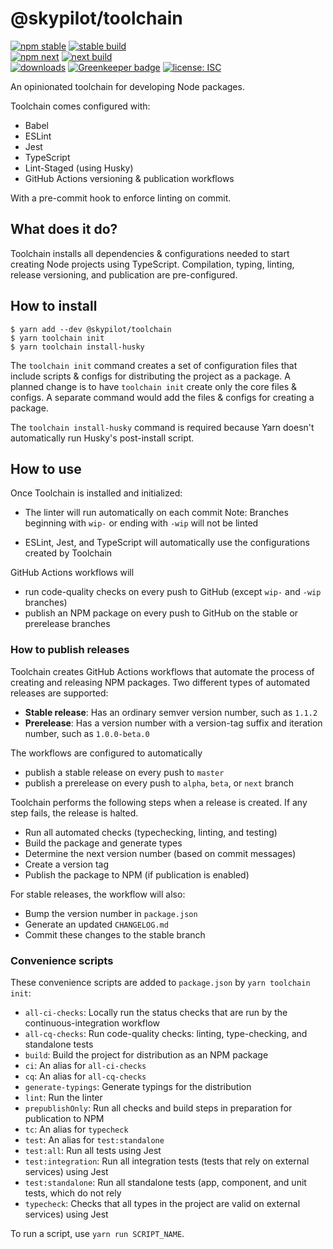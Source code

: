 # @skypilot/toolchain

[![npm stable](https://img.shields.io/npm/v/@skypilot/toolchain?label=stable)](https://www.npmjs.com/package/@skypilot/toolchain)
[![stable build](https://img.shields.io/github/workflow/status/skypilotcc/toolchain/Stable%20release?label=stable%20build)](<>)  
[![npm next](https://img.shields.io/npm/v/@skypilot/toolchain/next?label=next)](https://www.npmjs.com/package/@skypilot/toolchain)
[![next build](https://img.shields.io/github/workflow/status/skypilotcc/toolchain/Prerelease?branch=next&label=next%20build)](<>)  
[![downloads](https://img.shields.io/npm/dm/@skypilot/toolchain)](<>)
[![Greenkeeper badge](https://badges.greenkeeper.io/skypilotcc/toolchain.svg)](https://greenkeeper.io/)
[![license: ISC](https://img.shields.io/badge/license-ISC-blue.svg)](https://opensource.org/licenses/ISC)

An opinionated toolchain for developing Node packages.

Toolchain comes configured with:

-   Babel
-   ESLint
-   Jest
-   TypeScript
-   Lint-Staged (using Husky)
-   GitHub Actions versioning & publication workflows

With a pre-commit hook to enforce linting on commit.

## What does it do?

Toolchain installs all dependencies & configurations needed to start creating Node projects
using TypeScript. Compilation, typing, linting, release versioning, and publication are
pre-configured.

## How to install

    $ yarn add --dev @skypilot/toolchain
    $ yarn toolchain init
    $ yarn toolchain install-husky

The `toolchain init` command creates a set of configuration files that include scripts & configs
for distributing the project as a package. A planned change is to have `toolchain init` create only
the core files & configs. A separate command would add the files & configs for creating a package.

The `toolchain install-husky` command is required because Yarn doesn't automatically run Husky's
post-install script.

## How to use

Once Toolchain is installed and initialized:

-   The linter will run automatically on each commit
    Note: Branches beginning with `wip-` or ending with `-wip` will not be linted

-   ESLint, Jest, and TypeScript will automatically use the configurations created by Toolchain

GitHub Actions workflows will

-   run code-quality checks on every push to GitHub (except `wip-` and `-wip` branches)
-   publish an NPM package on every push to GitHub on the stable or prerelease branches

### How to publish releases

Toolchain creates GitHub Actions workflows that automate the process of creating and releasing
NPM packages. Two different types of automated releases are supported:

-   **Stable release**: Has an ordinary semver version number, such as `1.1.2`
-   **Prerelease**: Has a version number with a version-tag suffix and iteration number, such as
    `1.0.0-beta.0`

The workflows are configured to automatically

-   publish a stable release on every push to `master`
-   publish a prerelease on every push to `alpha`, `beta`, or `next` branch

Toolchain performs the following steps when a release is created. If any step fails, the release is
halted.

-   Run all automated checks (typechecking, linting, and testing)
-   Build the package and generate types
-   Determine the next version number (based on commit messages)
-   Create a version tag
-   Publish the package to NPM (if publication is enabled)

For stable releases, the workflow will also:

-   Bump the version number in `package.json`
-   Generate an updated `CHANGELOG.md`
-   Commit these changes to the stable branch

### Convenience scripts

These convenience scripts are added to `package.json` by `yarn toolchain init`:

-   `all-ci-checks`: Locally run the status checks that are run by the continuous-integration workflow
-   `all-cq-checks`: Run code-quality checks: linting, type-checking, and standalone tests
-   `build`: Build the project for distribution as an NPM package
-   `ci`: An alias for `all-ci-checks`
-   `cq`: An alias for `all-cq-checks`
-   `generate-typings`: Generate typings for the distribution
-   `lint`: Run the linter
-   `prepublishOnly`: Run all checks and build steps in preparation for publication to NPM
-   `tc`: An alias for `typecheck`
-   `test`: An alias for `test:standalone`
-   `test:all`: Run all tests using Jest
-   `test:integration`: Run all integration tests (tests that rely on external services) using Jest
-   `test:standalone`: Run all standalone tests (app, component, and unit tests, which do not rely
-   `typecheck`: Checks that all types in the project are valid
    on external services) using Jest

To run a script, use `yarn run SCRIPT_NAME`.
